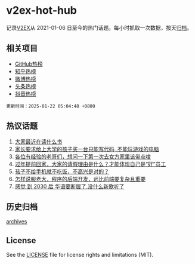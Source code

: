 # v2ex-hot-hub

 记录[V2EX](https://www.v2ex.com/)从 2021-01-06 日至今的热门话题。每小时抓取一次数据，按天[归档](archives)。
 
 ## 相关项目

- [GitHub热榜](https://github.com/it985/github-hot-hub)
- [知乎热榜](https://github.com/it985/zhihu-hot-hub)
- [微博热榜](https://github.com/it985/weibo-hot-hub)
- [头条热榜](https://github.com/it985/toutiao-hot-hub)
- [抖音热榜](https://github.com/it985/douyin-hot-hub)


 `更新时间：2025-01-22 05:04:48 +0800`

## 热议话题

1. [大家最近在读什么书](https://www.v2ex.com/t/1106658)
1. [家长要求给上大学的孩子买一台只能写代码, 不能玩游戏的电脑](https://www.v2ex.com/t/1106683)
1. [各位有经验的老哥们，想问一下第一次去女方家里该带点啥](https://www.v2ex.com/t/1106655)
1. [过年提前回家，大家的请假理由是什么？才能体现自己是“好”员工](https://www.v2ex.com/t/1106689)
1. [孩子不给手机就不吃饭，不高兴是对的？](https://www.v2ex.com/t/1106695)
1. [怎样说服老大，程序的后端开发，远比前端要复杂且重要](https://www.v2ex.com/t/1106684)
1. [感觉 到 2030 后 华语要断层了,没什么新歌听了](https://www.v2ex.com/t/1106768)

## 历史归档

[archives](archives)

## License

See the [LICENSE](LICENSE) file for license rights and limitations (MIT).
